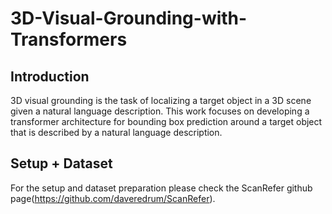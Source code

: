 # 3D-Visual-Grounding-with-Transformers


## Introduction
3D visual grounding is the task of localizing a target object in a 3D scene given a natural language description. This work focuses on developing a transformer architecture for bounding box prediction around a target object that is described by a natural language description.

## Setup + Dataset
For the setup and dataset preparation please check the ScanRefer github page(https://github.com/daveredrum/ScanRefer).
